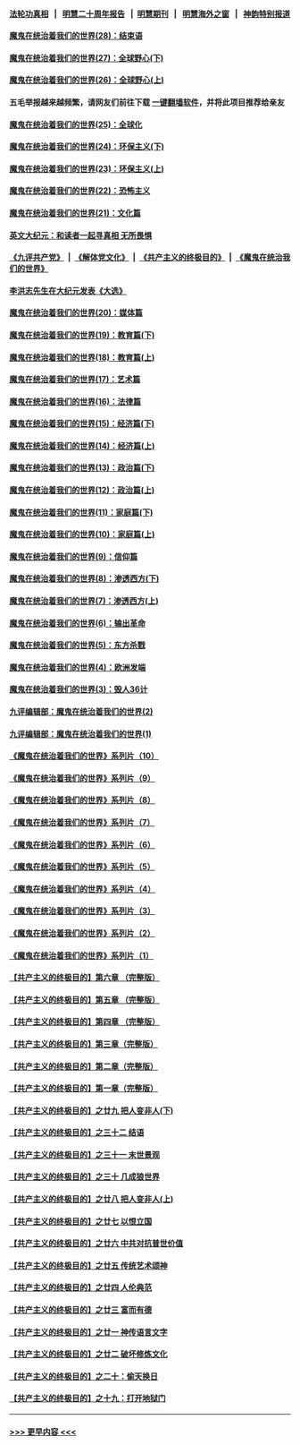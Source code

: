 #### [法轮功真相](https://github.com/gfw-breaker/truth/blob/master/README.md?t=0) &nbsp;&nbsp;|&nbsp;&nbsp; [明慧二十周年报告](https://github.com/gfw-breaker/mh-reports/blob/master/README.md?t=0) &nbsp;&nbsp;|&nbsp;&nbsp;[明慧期刊](https://github.com/gfw-breaker/mh-qikan) &nbsp;&nbsp;|&nbsp;&nbsp; [明慧海外之窗](https://github.com/gfw-breaker/mh-news/blob/master/README.md?t=0) &nbsp;&nbsp;|&nbsp;&nbsp; [神韵特别报道](https://github.com/gfw-breaker/mh-news/blob/master/shenyun.md?t=0)
#### [魔鬼在统治着我们的世界(28)：结束语](../pages/nsc422/n10936246.md?t=07151001) 
#### [魔鬼在统治着我们的世界(27)：全球野心(下)](../pages/nsc422/n10928319.md?t=07151001) 
#### [魔鬼在统治着我们的世界(26)：全球野心(上)](../pages/nsc422/n10900318.md?t=07151001) 
#### 五毛举报越来越频繁，请网友们前往下载 [一键翻墙软件](https://github.com/gfw-breaker/ssr-accounts)，并将此项目推荐给亲友
#### [魔鬼在统治着我们的世界(25)：全球化](../pages/nsc422/n10788205.md?t=07151001) 
#### [魔鬼在统治着我们的世界(24)：环保主义(下)](../pages/nsc422/n10695307.md?t=07151001) 
#### [魔鬼在统治着我们的世界(23)：环保主义(上)](../pages/nsc422/n10688613.md?t=07151001) 
#### [魔鬼在统治着我们的世界(22)：恐怖主义](../pages/nsc422/n10614727.md?t=07151001) 
#### [魔鬼在统治着我们的世界(21)：文化篇](../pages/nsc422/n10597706.md?t=07151001) 
#### [英文大纪元：和读者一起寻真相 无所畏惧](../pages/nsc422/n12542027.md?t=07151001) 
#### [《九评共产党》](https://github.com/begood0513/9ping.md/blob/master/README.md) &nbsp;|&nbsp; [《解体党文化》](../../../../jtdwh.md/blob/master/README.md)  &nbsp;|&nbsp; [《共产主义的终极目的》](../../../../gczydzjmd.md/blob/master/README.md) &nbsp;|&nbsp; [《魔鬼在统治我们的世界》](../../../../mgztzwmdsj.md/blob/master/README.md) 
#### [李洪志先生在大纪元发表《大选》](../pages/nsc422/n12534746.md?t=07151001) 
#### [魔鬼在统治着我们的世界(20)：媒体篇](../pages/nsc422/n10586579.md?t=07151001) 
#### [魔鬼在统治着我们的世界(19)：教育篇(下)](../pages/nsc422/n10564808.md?t=07151001) 
#### [魔鬼在统治着我们的世界(18)：教育篇(上)](../pages/nsc422/n10526970.md?t=07151001) 
#### [魔鬼在统治着我们的世界(17)：艺术篇](../pages/nsc422/n10499093.md?t=07151001) 
#### [魔鬼在统治着我们的世界(16)：法律篇](../pages/nsc422/n10485969.md?t=07151001) 
#### [魔鬼在统治着我们的世界(15)：经济篇(下)](../pages/nsc422/n10469975.md?t=07151001) 
#### [魔鬼在统治着我们的世界(14)：经济篇(上)](../pages/nsc422/n10457370.md?t=07151001) 
#### [魔鬼在统治着我们的世界(13)：政治篇(下)](../pages/nsc422/n10448270.md?t=07151001) 
#### [魔鬼在统治着我们的世界(12)：政治篇(上)](../pages/nsc422/n10444576.md?t=07151001) 
#### [魔鬼在统治着我们的世界(11)：家庭篇(下)](../pages/nsc422/n10440961.md?t=07151001) 
#### [魔鬼在统治着我们的世界(10)：家庭篇(上)](../pages/nsc422/n10435448.md?t=07151001) 
#### [魔鬼在统治着我们的世界(9)：信仰篇](../pages/nsc422/n10432159.md?t=07151001) 
#### [魔鬼在统治着我们的世界(8)：渗透西方(下)](../pages/nsc422/n10429603.md?t=07151001) 
#### [魔鬼在统治着我们的世界(7)：渗透西方(上)](../pages/nsc422/n10426013.md?t=07151001) 
#### [魔鬼在统治着我们的世界(6)：输出革命](../pages/nsc422/n10421536.md?t=07151001) 
#### [魔鬼在统治着我们的世界(5)：东方杀戮](../pages/nsc422/n10417707.md?t=07151001) 
#### [魔鬼在统治着我们的世界(4)：欧洲发端](../pages/nsc422/n10414890.md?t=07151001) 
#### [魔鬼在统治着我们的世界(3)：毁人36计](../pages/nsc422/n10411583.md?t=07151001) 
#### [九评编辑部：魔鬼在统治着我们的世界(2)](../pages/nsc422/n10410036.md?t=07151001) 
#### [九评编辑部：魔鬼在统治着我们的世界(1)](../pages/nsc422/n10406825.md?t=07151001) 
#### [《魔鬼在统治着我们的世界》系列片（10）](../pages/nsc422/n12292670.md?t=07151001) 
#### [《魔鬼在统治着我们的世界》系列片（9）](../pages/nsc422/n12290859.md?t=07151001) 
#### [《魔鬼在统治着我们的世界》系列片（8）](../pages/nsc422/n12287445.md?t=07151001) 
#### [《魔鬼在统治着我们的世界》系列片（7）](../pages/nsc422/n12283425.md?t=07151001) 
#### [《魔鬼在统治着我们的世界》系列片（6）](../pages/nsc422/n12282314.md?t=07151001) 
#### [《魔鬼在统治着我们的世界》系列片（5）](../pages/nsc422/n12281419.md?t=07151001) 
#### [《魔鬼在统治着我们的世界》系列片（4）](../pages/nsc422/n12274024.md?t=07151001) 
#### [《魔鬼在统治着我们的世界》系列片（3）](../pages/nsc422/n12271322.md?t=07151001) 
#### [《魔鬼在统治着我们的世界》系列片（2）](../pages/nsc422/n12269049.md?t=07151001) 
#### [《魔鬼在统治着我们的世界》系列片（1）](../pages/nsc422/n12267575.md?t=07151001) 
#### [【共产主义的终极目的】第六章 （完整版）](../pages/nsc422/n11428913.md?t=07151001) 
#### [【共产主义的终极目的】第五章 （完整版）](../pages/nsc422/n11428912.md?t=07151001) 
#### [【共产主义的终极目的】第四章 （完整版）](../pages/nsc422/n11428907.md?t=07151001) 
#### [【共产主义的终极目的】第三章（完整版）](../pages/nsc422/n11428848.md?t=07151001) 
#### [【共产主义的终极目的】第二章（完整版）](../pages/nsc422/n11428831.md?t=07151001) 
#### [【共产主义的终极目的】第一章（完整版）](../pages/nsc422/n11417651.md?t=07151001) 
#### [【共产主义的终极目的】之廿九 把人变非人(下)](../pages/nsc422/n11344140.md?t=07151001) 
#### [【共产主义的终极目的】之三十二 结语](../pages/nsc422/n11360535.md?t=07151001) 
#### [【共产主义的终极目的】之三十一 末世景观](../pages/nsc422/n11351129.md?t=07151001) 
#### [【共产主义的终极目的】之三十 几成狼世界](../pages/nsc422/n11348280.md?t=07151001) 
#### [【共产主义的终极目的】之廿八 把人变非人(上)](../pages/nsc422/n11340492.md?t=07151001) 
#### [【共产主义的终极目的】之廿七 以恨立国](../pages/nsc422/n11336944.md?t=07151001) 
#### [【共产主义的终极目的】之廿六 中共对抗普世价值](../pages/nsc422/n11324785.md?t=07151001) 
#### [【共产主义的终极目的】之廿五 传统艺术颂神](../pages/nsc422/n11296396.md?t=07151001) 
#### [【共产主义的终极目的】之廿四 人伦典范](../pages/nsc422/n11296397.md?t=07151001) 
#### [【共产主义的终极目的】之廿三 富而有德](../pages/nsc422/n11283598.md?t=07151001) 
#### [【共产主义的终极目的】之廿一 神传语言文字](../pages/nsc422/n11263265.md?t=07151001) 
#### [【共产主义的终极目的】之廿二 破坏修炼文化](../pages/nsc422/n11245728.md?t=07151001) 
#### [【共产主义的终极目的】之二十：偷天换日](../pages/nsc422/n11238846.md?t=07151001) 
#### [【共产主义的终极目的】之十九：打开地狱门](../pages/nsc422/n11206376.md?t=07151001) 

----
#### [ >>> 更早内容 <<< ](../indexes/nsc422-earlier.md)

